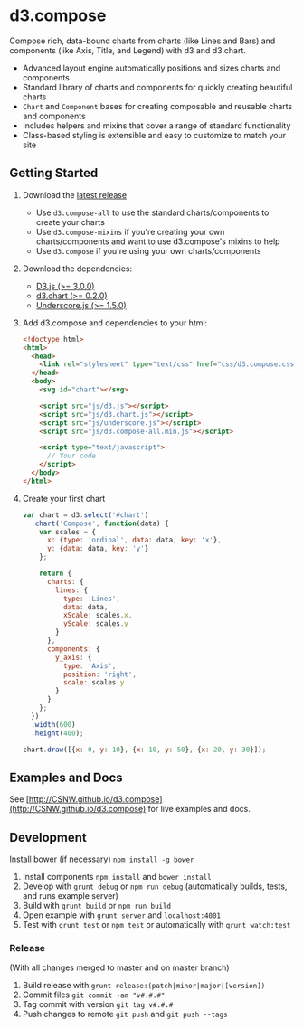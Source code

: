 # d3.compose

Compose rich, data-bound charts from charts (like Lines and Bars) and components (like Axis, Title, and Legend) with d3 and d3.chart.

- Advanced layout engine automatically positions and sizes charts and components
- Standard library of charts and components for quickly creating beautiful charts
- `Chart` and `Component` bases for creating composable and reusable charts and components
- Includes helpers and mixins that cover a range of standard functionality
- Class-based styling is extensible and easy to customize to match your site

## Getting Started

1. Download the [latest release](https://github.com/CSNW/d3.compose/releases)
    
    - Use `d3.compose-all` to use the standard charts/components to create your charts
    - Use `d3.compose-mixins` if you're creating your own charts/components and want to use d3.compose's mixins to help
    - Use `d3.compose` if you're using your own charts/components

2. Download the dependencies:
    
    - [D3.js (>= 3.0.0)](http://d3js.org/)
    - [d3.chart (>= 0.2.0)](http://misoproject.com/d3-chart/)
    - [Underscore.js (>= 1.5.0)](http://underscorejs.org/)

3. Add d3.compose and dependencies to your html:

    ```html
    <!doctype html>
    <html>
      <head>
        <link rel="stylesheet" type="text/css" href="css/d3.compose.css">
      </head>
      <body>
        <svg id="chart"></svg>

        <script src="js/d3.js"></script>
        <script src="js/d3.chart.js"></script>
        <script src="js/underscore.js"></script>
        <script src="js/d3.compose-all.min.js"></script>

        <script type="text/javascript">
          // Your code
        </script>
      </body>
    </html>
    ```

4. Create your first chart

    ```js
    var chart = d3.select('#chart')
      .chart('Compose', function(data) {
        var scales = {
          x: {type: 'ordinal', data: data, key: 'x'},
          y: {data: data, key: 'y'}
        };

        return {
          charts: {
            lines: {
              type: 'Lines', 
              data: data,
              xScale: scales.x,
              yScale: scales.y
            }
          },
          components: {
            y_axis: {
              type: 'Axis',
              position: 'right',
              scale: scales.y
            }
          }
        };
      })
      .width(600)
      .height(400);

    chart.draw([{x: 0, y: 10}, {x: 10, y: 50}, {x: 20, y: 30}]);
    ```

## Examples and Docs

See [http://CSNW.github.io/d3.compose](http://CSNW.github.io/d3.compose) for live examples and docs.

## Development

Install bower (if necessary) `npm install -g bower`

1. Install components `npm install` and `bower install`
2. Develop with `grunt debug` or `npm run debug` (automatically builds, tests, and runs example server)
2. Build with `grunt build` or `npm run build`
3. Open example with `grunt server` and `localhost:4001`
4. Test with `grunt test` or `npm test` or automatically with `grunt watch:test`

### Release

(With all changes merged to master and on master branch)

1. Build release with `grunt release:(patch|minor|major|[version])`
2. Commit files `git commit -am "v#.#.#"`
3. Tag commit with version `git tag v#.#.#`
4. Push changes to remote `git push` and `git push --tags`

